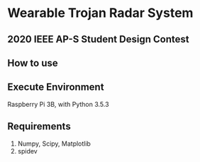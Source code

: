 # Wearable Trojan Radar System

## 2020 IEEE AP-S Student Design Contest

## How to use

## Execute Environment

Raspberry Pi 3B, with Python 3.5.3

## Requirements

1. Numpy, Scipy, Matplotlib
2. spidev
